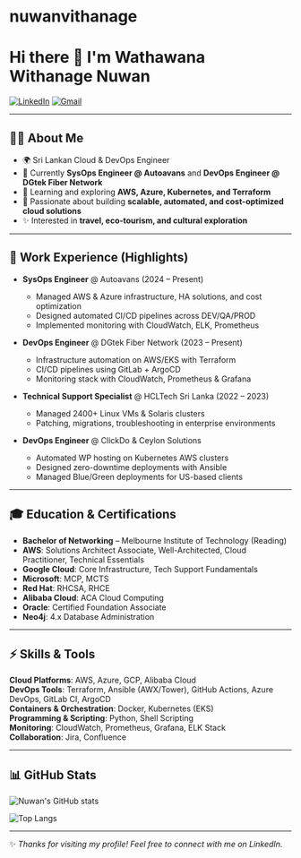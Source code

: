 # nuwanvithanage
# Hi there 👋 I'm Wathawana Withanage Nuwan

[![LinkedIn](https://img.shields.io/badge/-LinkedIn-blue?style=for-the-badge&logo=linkedin&logoColor=white)](https://www.linkedin.com/in/wathawana-withanage-nuwan/)
[![Gmail](https://img.shields.io/badge/Gmail-D14836?style=for-the-badge&logo=gmail&logoColor=white)](mailto:w.v.nuwan@gmail.com)

---

## 👨‍💻 About Me
- 🌍 Sri Lankan Cloud & DevOps Engineer  
- 💼 Currently **SysOps Engineer @ Autoavans** and **DevOps Engineer @ DGtek Fiber Network**  
- 🌱 Learning and exploring **AWS, Azure, Kubernetes, and Terraform**  
- 🔭 Passionate about building **scalable, automated, and cost-optimized cloud solutions**  
- ✨ Interested in **travel, eco-tourism, and cultural exploration**  

---

## 💼 Work Experience (Highlights)
- **SysOps Engineer** @ Autoavans (2024 – Present)  
  - Managed AWS & Azure infrastructure, HA solutions, and cost optimization  
  - Designed automated CI/CD pipelines across DEV/QA/PROD  
  - Implemented monitoring with CloudWatch, ELK, Prometheus  

- **DevOps Engineer** @ DGtek Fiber Network (2023 – Present)  
  - Infrastructure automation on AWS/EKS with Terraform  
  - CI/CD pipelines using GitLab + ArgoCD  
  - Monitoring stack with CloudWatch, Prometheus & Grafana  

- **Technical Support Specialist** @ HCLTech Sri Lanka (2022 – 2023)  
  - Managed 2400+ Linux VMs & Solaris clusters  
  - Patching, migrations, troubleshooting in enterprise environments  

- **DevOps Engineer** @ ClickDo & Ceylon Solutions  
  - Automated WP hosting on Kubernetes AWS clusters  
  - Designed zero-downtime deployments with Ansible  
  - Managed Blue/Green deployments for US-based clients  

---

## 🎓 Education & Certifications
- **Bachelor of Networking** – Melbourne Institute of Technology (Reading)  
- **AWS**: Solutions Architect Associate, Well-Architected, Cloud Practitioner, Technical Essentials  
- **Google Cloud**: Core Infrastructure, Tech Support Fundamentals  
- **Microsoft**: MCP, MCTS  
- **Red Hat**: RHCSA, RHCE  
- **Alibaba Cloud**: ACA Cloud Computing  
- **Oracle**: Certified Foundation Associate  
- **Neo4j**: 4.x Database Administration  

---

## ⚡ Skills & Tools
**Cloud Platforms**: AWS, Azure, GCP, Alibaba Cloud  
**DevOps Tools**: Terraform, Ansible (AWX/Tower), GitHub Actions, Azure DevOps, GitLab CI, ArgoCD  
**Containers & Orchestration**: Docker, Kubernetes (EKS)  
**Programming & Scripting**: Python, Shell Scripting  
**Monitoring**: CloudWatch, Prometheus, Grafana, ELK Stack  
**Collaboration**: Jira, Confluence  

---

## 📊 GitHub Stats
![Nuwan's GitHub stats](https://github-readme-stats.vercel.app/api?username=YOUR-GITHUB-USERNAME&show_icons=true&theme=radical)

![Top Langs](https://github-readme-stats.vercel.app/api/top-langs/?username=YOUR-GITHUB-USERNAME&layout=compact&theme=radical)

---

✨ *Thanks for visiting my profile! Feel free to connect with me on LinkedIn.*  



              
